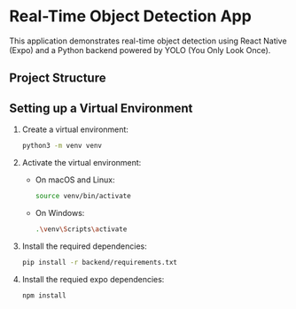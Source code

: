 # Real-Time Object Detection App

This application demonstrates real-time object detection using React Native (Expo) and a Python backend powered by YOLO (You Only Look Once).

## Project Structure

## Setting up a Virtual Environment

1. Create a virtual environment:
    ```sh
    python3 -m venv venv
    ```

2. Activate the virtual environment:

    - On macOS and Linux:
        ```sh
        source venv/bin/activate
        ```
    - On Windows:
        ```sh
        .\venv\Scripts\activate
        ```

3. Install the required dependencies:
    ```sh
    pip install -r backend/requirements.txt
    ```
    
4. Install the requied expo dependencies:
    ```sh
   npm install
    ```
